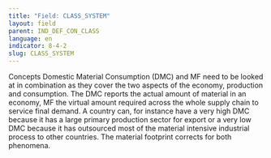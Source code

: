 ```yaml
---
title: "Field: CLASS_SYSTEM"
layout: field
parent: IND_DEF_CON_CLASS
language: en
indicator: 8-4-2
slug: CLASS_SYSTEM
---
```

Concepts
Domestic Material Consumption (DMC) and MF need to be looked at in combination as they cover the two aspects of the economy, production and consumption. The DMC reports the actual amount of material in an economy, MF the virtual amount required across the whole supply chain to service final demand. A country can, for instance have a very high DMC because it has a large primary production sector for export or a very low DMC because it has outsourced most of the material intensive industrial process to other countries. The material footprint corrects for both phenomena.